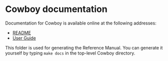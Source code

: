 Cowboy documentation
====================

Documentation for Cowboy is available online at the following addresses:

 *  [README](http://ninenines.eu/docs/en/cowboy/HEAD/README)
 *  [User Guide](http://ninenines.eu/docs/en/cowboy/HEAD/guide/introduction)

This folder is used for generating the Reference Manual. You can generate
it yourself by typing `make docs` in the top-level Cowboy directory.

